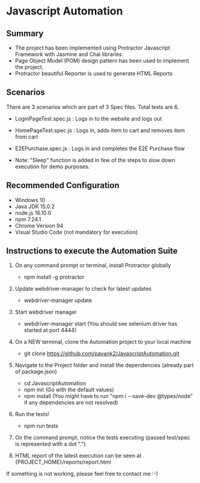 # Javascript Automation

## Summary

- The project has been implemented using Protractor Javascript Framework with Jasmine and Chai libraries.
- Page Object Model (POM) design pattern has been used to implement the project.
- Protractor beautiful Reporter is used to generate HTML Reports

## Scenarios

There are 3 scenarios which are part of 3 Spec files. Total tests are 6.

- LoginPageTest.spec.js : Logs in to the website and logs out
- HomePageTest.spec.js : Logs in, adds item to cart and removes item from cart
- E2EPurchase.spec.js : Logs in and completes the E2E Purchase flow

- Note: "Sleep" function is added in few of the steps to slow down execution for demo purposes.
## Recommended Configuration
- Windows 10
- Java JDK 15.0.2
- node.js 16.10.0
- npm 7.24.1
- Chrome Version 94
- Visual Studio Code (not mandatory for execution)

## Instructions to execute the Automation Suite

1. On any command prompt or terminal, install Protractor globally

   - npm install -g protractor

2. Update webdriver-manager to check for latest updates

   - webdriver-manager update

3. Start webdriver manager

   - webdriver-manager start
     (You should see selenium driver has started at port 4444)

4. On a NEW terminal, clone the Automation project to your local machine

   - git clone https://github.com/pavank2/JavascriptAutomation.git

5. Navigate to the Project folder and install the dependencies (already part of package.json)

   - cd JavascriptAutomation
   - npm init (Go with the default values)
   - npm install
     (You might have to run "npm i --save-dev @types/node" if any dependencies are not resolved)

6. Run the tests!

   - npm run tests

7. On the command prompt, notice the tests executing (passed test/spec is represented with a dot ".")

8. HTML report of the latest execution can be seen at {PROJECT_HOME}/reports/report.html

If something is not working, please feel free to contact me :-)
